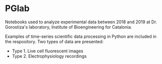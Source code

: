 # PGlab

Notebooks used to analyze experimental data between 2018 and 2019 at Dr. Gorostiza's laboratory, Institute of Bioengineering for Catalonia.

Examples of time-series scientific data processing in Python are included in the respository. Two types of data are presented:

  * Type 1. Live cell fluorescent images <br>
  * Type 2. Electrophysiology recordings
